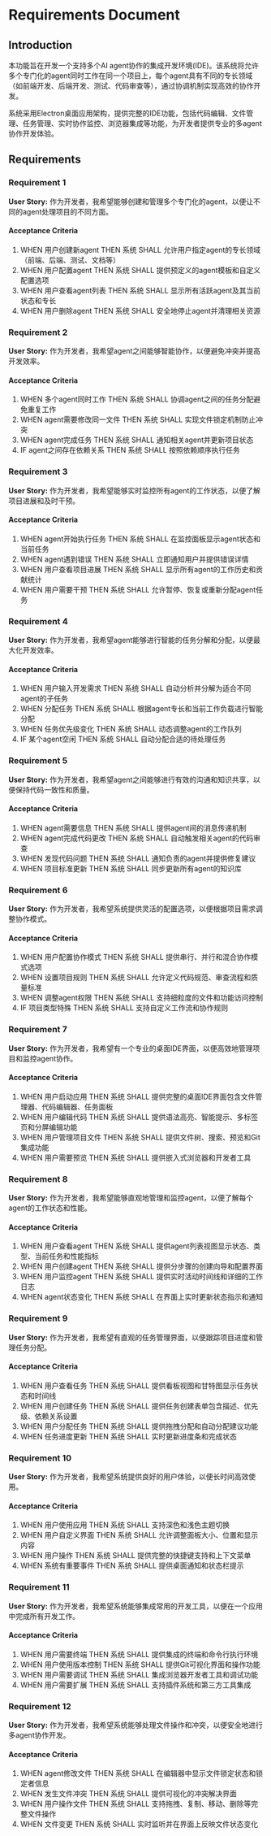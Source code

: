 # Requirements Document

## Introduction

本功能旨在开发一个支持多个AI agent协作的集成开发环境(IDE)。该系统将允许多个专门化的agent同时工作在同一个项目上，每个agent具有不同的专长领域（如前端开发、后端开发、测试、代码审查等），通过协调机制实现高效的协作开发。

系统采用Electron桌面应用架构，提供完整的IDE功能，包括代码编辑、文件管理、任务管理、实时协作监控、浏览器集成等功能，为开发者提供专业的多agent协作开发体验。

## Requirements

### Requirement 1

**User Story:** 作为开发者，我希望能够创建和管理多个专门化的agent，以便让不同的agent处理项目的不同方面。

#### Acceptance Criteria

1. WHEN 用户创建新agent THEN 系统 SHALL 允许用户指定agent的专长领域（前端、后端、测试、文档等）
2. WHEN 用户配置agent THEN 系统 SHALL 提供预定义的agent模板和自定义配置选项
3. WHEN 用户查看agent列表 THEN 系统 SHALL 显示所有活跃agent及其当前状态和专长
4. WHEN 用户删除agent THEN 系统 SHALL 安全地停止agent并清理相关资源

### Requirement 2

**User Story:** 作为开发者，我希望agent之间能够智能协作，以便避免冲突并提高开发效率。

#### Acceptance Criteria

1. WHEN 多个agent同时工作 THEN 系统 SHALL 协调agent之间的任务分配避免重复工作
2. WHEN agent需要修改同一文件 THEN 系统 SHALL 实现文件锁定机制防止冲突
3. WHEN agent完成任务 THEN 系统 SHALL 通知相关agent并更新项目状态
4. IF agent之间存在依赖关系 THEN 系统 SHALL 按照依赖顺序执行任务

### Requirement 3

**User Story:** 作为开发者，我希望能够实时监控所有agent的工作状态，以便了解项目进展和及时干预。

#### Acceptance Criteria

1. WHEN agent开始执行任务 THEN 系统 SHALL 在监控面板显示agent状态和当前任务
2. WHEN agent遇到错误 THEN 系统 SHALL 立即通知用户并提供错误详情
3. WHEN 用户查看项目进展 THEN 系统 SHALL 显示所有agent的工作历史和贡献统计
4. WHEN 用户需要干预 THEN 系统 SHALL 允许暂停、恢复或重新分配agent任务

### Requirement 4

**User Story:** 作为开发者，我希望agent能够进行智能的任务分解和分配，以便最大化开发效率。

#### Acceptance Criteria

1. WHEN 用户输入开发需求 THEN 系统 SHALL 自动分析并分解为适合不同agent的子任务
2. WHEN 分配任务 THEN 系统 SHALL 根据agent专长和当前工作负载进行智能分配
3. WHEN 任务优先级变化 THEN 系统 SHALL 动态调整agent的工作队列
4. IF 某个agent空闲 THEN 系统 SHALL 自动分配合适的待处理任务

### Requirement 5

**User Story:** 作为开发者，我希望agent之间能够进行有效的沟通和知识共享，以便保持代码一致性和质量。

#### Acceptance Criteria

1. WHEN agent需要信息 THEN 系统 SHALL 提供agent间的消息传递机制
2. WHEN agent完成代码更改 THEN 系统 SHALL 自动触发相关agent的代码审查
3. WHEN 发现代码问题 THEN 系统 SHALL 通知负责的agent并提供修复建议
4. WHEN 项目标准更新 THEN 系统 SHALL 同步更新所有agent的知识库

### Requirement 6

**User Story:** 作为开发者，我希望系统提供灵活的配置选项，以便根据项目需求调整协作模式。

#### Acceptance Criteria

1. WHEN 用户配置协作模式 THEN 系统 SHALL 提供串行、并行和混合协作模式选项
2. WHEN 设置项目规则 THEN 系统 SHALL 允许定义代码规范、审查流程和质量标准
3. WHEN 调整agent权限 THEN 系统 SHALL 支持细粒度的文件和功能访问控制
4. IF 项目类型特殊 THEN 系统 SHALL 支持自定义工作流和协作规则

### Requirement 7

**User Story:** 作为开发者，我希望有一个专业的桌面IDE界面，以便高效地管理项目和监控agent协作。

#### Acceptance Criteria

1. WHEN 用户启动应用 THEN 系统 SHALL 提供完整的桌面IDE界面包含文件管理器、代码编辑器、任务面板
2. WHEN 用户编辑代码 THEN 系统 SHALL 提供语法高亮、智能提示、多标签页和分屏编辑功能
3. WHEN 用户管理项目文件 THEN 系统 SHALL 提供文件树、搜索、预览和Git集成功能
4. WHEN 用户需要预览 THEN 系统 SHALL 提供嵌入式浏览器和开发者工具

### Requirement 8

**User Story:** 作为开发者，我希望能够直观地管理和监控agent，以便了解每个agent的工作状态和性能。

#### Acceptance Criteria

1. WHEN 用户查看agent THEN 系统 SHALL 提供agent列表视图显示状态、类型、当前任务和性能指标
2. WHEN 用户创建agent THEN 系统 SHALL 提供分步骤的创建向导和配置界面
3. WHEN 用户监控agent THEN 系统 SHALL 提供实时活动时间线和详细的工作日志
4. WHEN agent状态变化 THEN 系统 SHALL 在界面上实时更新状态指示和通知

### Requirement 9

**User Story:** 作为开发者，我希望有直观的任务管理界面，以便跟踪项目进度和管理任务分配。

#### Acceptance Criteria

1. WHEN 用户查看任务 THEN 系统 SHALL 提供看板视图和甘特图显示任务状态和时间线
2. WHEN 用户创建任务 THEN 系统 SHALL 提供任务创建表单包含描述、优先级、依赖关系设置
3. WHEN 用户分配任务 THEN 系统 SHALL 提供拖拽分配和自动分配建议功能
4. WHEN 任务进度更新 THEN 系统 SHALL 实时更新进度条和完成状态

### Requirement 10

**User Story:** 作为开发者，我希望系统提供良好的用户体验，以便长时间高效使用。

#### Acceptance Criteria

1. WHEN 用户使用应用 THEN 系统 SHALL 支持深色和浅色主题切换
2. WHEN 用户自定义界面 THEN 系统 SHALL 允许调整面板大小、位置和显示内容
3. WHEN 用户操作 THEN 系统 SHALL 提供完整的快捷键支持和上下文菜单
4. WHEN 系统有重要事件 THEN 系统 SHALL 提供桌面通知和状态栏提示

### Requirement 11

**User Story:** 作为开发者，我希望系统能够集成常用的开发工具，以便在一个应用中完成所有开发工作。

#### Acceptance Criteria

1. WHEN 用户需要终端 THEN 系统 SHALL 提供集成的终端和命令行执行环境
2. WHEN 用户使用版本控制 THEN 系统 SHALL 提供Git可视化界面和操作功能
3. WHEN 用户需要调试 THEN 系统 SHALL 集成浏览器开发者工具和调试功能
4. WHEN 用户需要扩展 THEN 系统 SHALL 支持插件系统和第三方工具集成

### Requirement 12

**User Story:** 作为开发者，我希望系统能够处理文件操作和冲突，以便安全地进行多agent协作开发。

#### Acceptance Criteria

1. WHEN agent修改文件 THEN 系统 SHALL 在编辑器中显示文件锁定状态和锁定者信息
2. WHEN 发生文件冲突 THEN 系统 SHALL 提供可视化的冲突解决界面
3. WHEN 用户操作文件 THEN 系统 SHALL 支持拖拽、复制、移动、删除等完整文件操作
4. WHEN 文件变更 THEN 系统 SHALL 实时监听并在界面上反映文件状态变化